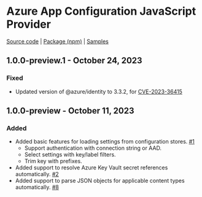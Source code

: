# Azure App Configuration JavaScript Provider

[Source code][source_code] | [Package (npm)][package] | [Samples][samples]

## 1.0.0-preview.1 - October 24, 2023
### Fixed
- Updated version of @azure/identity to 3.3.2, for [CVE-2023-36415](https://msrc.microsoft.com/update-guide/en-US/vulnerability/CVE-2023-36415)

## 1.0.0-preview - October 11, 2023
### Added
- Added basic features for loading settings from configuration stores. [#1](https://github.com/Azure/AppConfiguration-JavaScriptProvider/pull/1)
  - Support authentication with connection string or AAD.
  - Select settings with key/label filters.
  - Trim key with prefixes.
- Added support to resolve Azure Key Vault secret references automatically. [#2](https://github.com/Azure/AppConfiguration-JavaScriptProvider/pull/2)
- Added support to parse JSON objects for applicable content types automatically. [#8](https://github.com/Azure/AppConfiguration-JavaScriptProvider/pull/8)

[package]: https://www.npmjs.com/package/@azure/app-configuration-provider
[samples]: https://github.com/Azure/AppConfiguration-JavaScriptProvider/tree/main/examples
[source_code]: https://github.com/Azure/AppConfiguration-JavaScriptProvider
